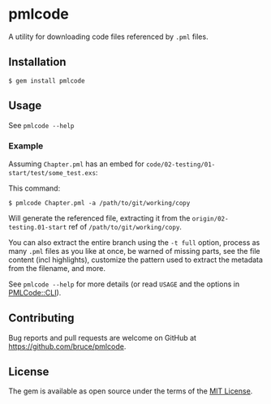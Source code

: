 # pmlcode

A utility for downloading code files referenced by `.pml` files.

## Installation

    $ gem install pmlcode

## Usage

See `pmlcode --help`

### Example

Assuming `Chapter.pml` has an embed for
`code/02-testing/01-start/test/some_test.exs`:

This command:

    $ pmlcode Chapter.pml -a /path/to/git/working/copy

Will generate the referenced file, extracting it from the
`origin/02-testing.01-start` ref of `/path/to/git/working/copy`.

You can also extract the entire branch using the `-t full` option,
process as many `.pml` files as you like at once, be warned of missing
parts, see the file content (incl highlights), customize the
pattern used to extract the metadata from the filename, and more.

See `pmlcode --help` for more details (or read `USAGE`
and the options in [PMLCode::CLI](./lib/pmlcode/cli.rb)).

## Contributing

Bug reports and pull requests are welcome on GitHub at
https://github.com/bruce/pmlcode.

## License

The gem is available as open source under the terms of
the [MIT License](http://opensource.org/licenses/MIT).
